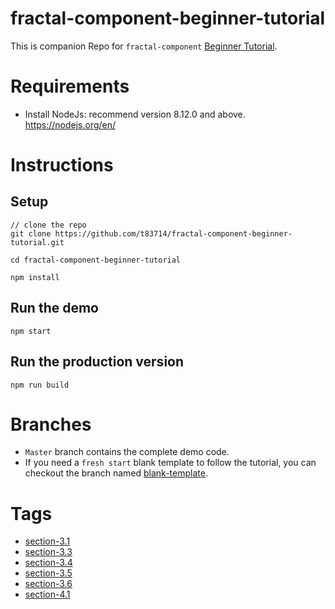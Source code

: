 # fractal-component-beginner-tutorial
This is companion Repo for `fractal-component` [Beginner Tutorial](https://github.com/t83714/fractal-component/blob/master/docs/Introduction/BeginnerTutorial.md).

# Requirements
- Install NodeJs: recommend version 8.12.0 and above. https://nodejs.org/en/

# Instructions

## Setup

```
// clone the repo
git clone https://github.com/t83714/fractal-component-beginner-tutorial.git

cd fractal-component-beginner-tutorial

npm install
```

## Run the demo

```
npm start
```

## Run the production version

```
npm run build
```

# Branches

- `Master` branch contains the complete demo code. 
- If you need a `fresh start` blank template to follow the tutorial, you can checkout the branch named [blank-template](https://github.com/t83714/fractal-component-beginner-tutorial/tree/blank-template).

# Tags

- [section-3.1](https://github.com/t83714/fractal-component-beginner-tutorial/tree/section-3.1)
- [section-3.3](https://github.com/t83714/fractal-component-beginner-tutorial/tree/section-3.3)
- [section-3.4](https://github.com/t83714/fractal-component-beginner-tutorial/tree/section-3.4)
- [section-3.5](https://github.com/t83714/fractal-component-beginner-tutorial/tree/section-3.5)
- [section-3.6](https://github.com/t83714/fractal-component-beginner-tutorial/tree/section-3.6)
- [section-4.1](https://github.com/t83714/fractal-component-beginner-tutorial/tree/section-4.1)
